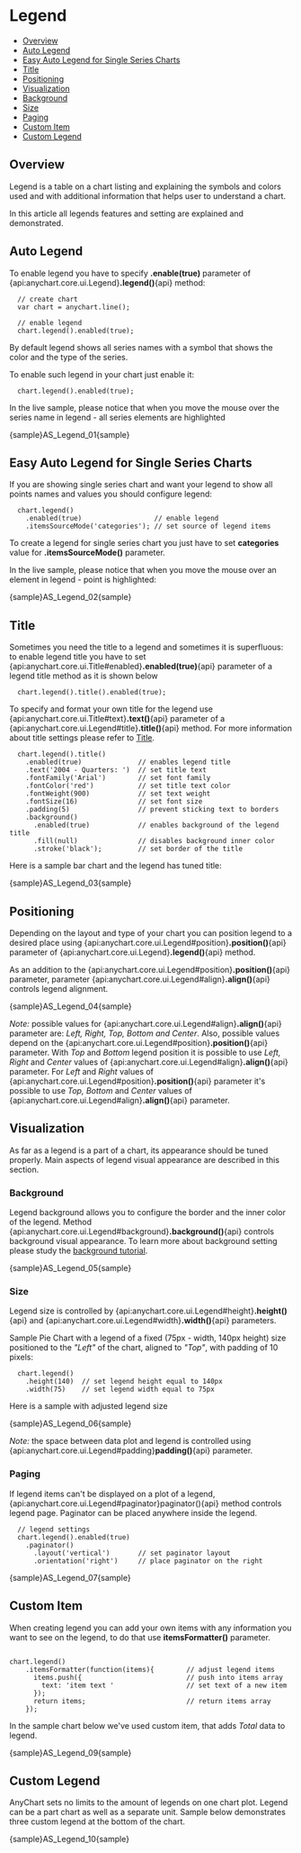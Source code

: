# Legend

* [Overview](#overview)
* [Auto Legend](#auto_legend)
* [Easy Auto Legend for Single Series Charts](#easy_auto_legend_for_single_series_charts)
* [Title](#title)
* [Positioning](#positioning)
* [Visualization](#visualization)
 * [Background](#background)
 * [Size](#size)
 * [Paging](#paging)
* [Custom Item](#custom_item)
* [Custom Legend](#custom_legend)

## Overview
Legend is a table on a chart listing and explaining the symbols and colors used and with additional information that helps user to understand a chart. 
  
  
In this article all legends features and setting are explained and demonstrated.

## Auto Legend 

To enable legend you have to specify **.enable(true)** parameter of {api:anychart.core.ui.Legend}**.legend()**{api} method:

```
  // create chart
  var chart = anychart.line();
  
  // enable legend
  chart.legend().enabled(true);
```

By default legend shows all series names with a symbol that shows the color and the type of the series.
  
  
To enable such legend in your chart just enable it:

```
  chart.legend().enabled(true);
```

In the live sample, please notice that when you move the mouse over the series name in legend - all series elements are highlighted

{sample}AS\_Legend\_01{sample}

## Easy Auto Legend for Single Series Charts

If you are showing single series chart and want your legend to show all points names and values you should configure legend:

```
  chart.legend()
    .enabled(true)                  // enable legend
    .itemsSourceMode('categories'); // set source of legend items
```

To create a legend for single series chart you just have to set **categories** value for **.itemsSourceMode()** parameter.
  
  
In the live sample, please notice that when you move the mouse over an element in legend - point is highlighted:

{sample}AS\_Legend\_02{sample}

## Title

Sometimes you need the title to a legend and sometimes it is superfluous: to enable legend title you have to set {api:anychart.core.ui.Title#enabled}**.enabled(true)**{api} parameter of a legend title method as it is shown below

```
  chart.legend().title().enabled(true);
```

To specify and format your own title for the legend use {api:anychart.core.ui.Title#text}**.text()**{api} parameter of a {api:anychart.core.ui.Legend#title}**.title()**{api} method. For more information about title settings please refer to [Title](title).

```
  chart.legend().title()
    .enabled(true)              // enables legend title
    .text('2004 - Quarters: ')  // set title text
    .fontFamily('Arial')        // set font family
    .fontColor('red')           // set title text color
    .fontWeight(900)            // set text weight
    .fontSize(16)               // set font size
    .padding(5)                 // prevent sticking text to borders
    .background()
      .enabled(true)            // enables background of the legend title
      .fill(null)               // disables background inner color
      .stroke('black');         // set border of the title
```

Here is a sample bar chart and the legend has tuned title:

{sample}AS\_Legend\_03{sample}

## Positioning

Depending on the layout and type of your chart you can position legend to a desired place using {api:anychart.core.ui.Legend#position}**.position()**{api} parameter of {api:anychart.core.ui.Legend}**.legend()**{api} method. 
  
  
As an addition to the {api:anychart.core.ui.Legend#position}**.position()**{api} parameter, parameter {api:anychart.core.ui.Legend#align}**.align()**{api} controls legend alignment.

{sample}AS\_Legend\_04{sample}

*Note:* possible values for {api:anychart.core.ui.Legend#align}**.align()**{api} parameter are: *Left, Right, Top, Bottom and Center*. Also, possible values depend on the {api:anychart.core.ui.Legend#position}**.position()**{api} parameter. With *Top* and *Bottom* legend position it is possible to use *Left, Right* and *Center* values of {api:anychart.core.ui.Legend#align}**.align()**{api} parameter. For *Left* and *Right* values of {api:anychart.core.ui.Legend#position}**.position()**{api} parameter it's possible to use *Top, Bottom* and *Center* values of {api:anychart.core.ui.Legend#align}**.align()**{api} parameter.

## Visualization

As far as a legend is a part of a chart, its appearance should be tuned properly. Main aspects of legend visual appearance are described in this section.

### Background

Legend background allows you to configure the border and the inner color of the legend. Method {api:anychart.core.ui.Legend#background}**.background()**{api} controls background visual appearance. To learn more about background setting please study the [background tutorial](Background).

{sample}AS\_Legend\_05{sample}

### Size

Legend size is controlled by {api:anychart.core.ui.Legend#height}**.height()**{api} and {api:anychart.core.ui.Legend#width}**.width()**{api} parameters. 
  
  
Sample Pie Chart with a legend of a fixed (75px - width, 140px height) size positioned to the *"Left"* of the chart, aligned to *"Top"*, with padding of 10 pixels:

```
  chart.legend()
    .height(140)  // set legend height equal to 140px 
    .width(75)    // set legend width equal to 75px
```

Here is a sample with adjusted legend size

{sample}AS\_Legend\_06{sample}

*Note:* the space between data plot and legend is controlled using {api:anychart.core.ui.Legend#padding}**padding()**{api} parameter.


### Paging

If legend items can't be displayed on a plot of a legend, {api:anychart.core.ui.Legend#paginator}paginator(){api} method controls legend page. Paginator can be placed anywhere inside the legend.

```
  // legend settings
  chart.legend().enabled(true)
    .paginator()
      .layout('vertical')       // set paginator layout
      .orientation('right')     // place paginator on the right
```

{sample}AS\_Legend\_07{sample}
<!--
### Tooltip

If you want to configure legend tooltips - you should do that using {api:anychart.core.ui.Legend#tooltip}**.tooltip(){api} methods. You can tune its visual appearance and format. In the following sample we will format tooltips to show detailed description information.

{sample}AS\_Legend\_08{sample}
-->
## Custom Item

When creating legend you can add your own items with any information you want to see on the legend, to do that use **itemsFormatter()** parameter. 

```

chart.legend()
    .itemsFormatter(function(items){        // adjust legend items
      items.push({                          // push into items array
        text: 'item text '                  // set text of a new item
      });
      return items;                         // return items array
    });

```

In the sample chart below we've used custom item, that adds *Total* data to legend.

{sample}AS\_Legend\_09{sample}

## Custom Legend

AnyChart sets no limits to the amount of legends on one chart plot. Legend can be a part chart as well as a separate unit. Sample below demonstrates three custom legend at the bottom of the chart. 

{sample}AS\_Legend\_10{sample}